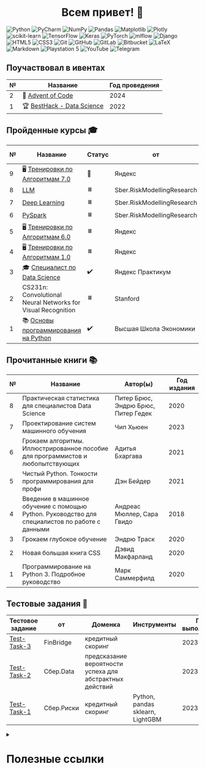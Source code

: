 <h1 align="center">Всем привет! 👋</h1>

![Python](https://img.shields.io/badge/python-3670A0?style=for-the-badge&logo=python&logoColor=ffdd54)
![PyCharm](https://img.shields.io/badge/pycharm-143?style=for-the-badge&logo=pycharm&logoColor=black&color=black&labelColor=green)
![NumPy](https://img.shields.io/badge/numpy-%23013243.svg?style=for-the-badge&logo=numpy&logoColor=white)
![Pandas](https://img.shields.io/badge/pandas-%23150458.svg?style=for-the-badge&logo=pandas&logoColor=white)
![Matplotlib](https://img.shields.io/badge/Matplotlib-%23ffffff.svg?style=for-the-badge&logo=Matplotlib&logoColor=black)
![Plotly](https://img.shields.io/badge/Plotly-%233F4F75.svg?style=for-the-badge&logo=plotly&logoColor=white)
![scikit-learn](https://img.shields.io/badge/scikit--learn-%23F7931E.svg?style=for-the-badge&logo=scikit-learn&logoColor=white)
![TensorFlow](https://img.shields.io/badge/TensorFlow-%23FF6F00.svg?style=for-the-badge&logo=TensorFlow&logoColor=white)
![Keras](https://img.shields.io/badge/Keras-%23D00000.svg?style=for-the-badge&logo=Keras&logoColor=white)
![PyTorch](https://img.shields.io/badge/PyTorch-%23EE4C2C.svg?style=for-the-badge&logo=PyTorch&logoColor=white)
![mlflow](https://img.shields.io/badge/mlflow-%23d9ead3.svg?style=for-the-badge&logo=numpy&logoColor=blue)
![Django](https://img.shields.io/badge/django-%23092E20.svg?style=for-the-badge&logo=django&logoColor=white)
![HTML5](https://img.shields.io/badge/html5-%23E34F26.svg?style=for-the-badge&logo=html5&logoColor=white)
![CSS3](https://img.shields.io/badge/css3-%231572B6.svg?style=for-the-badge&logo=css3&logoColor=white)
![Git](https://img.shields.io/badge/git-%23F05033.svg?style=for-the-badge&logo=git&logoColor=white)
![GitHub](https://img.shields.io/badge/github-%23121011.svg?style=for-the-badge&logo=github&logoColor=white)
![GitLab](https://img.shields.io/badge/gitlab-%23181717.svg?style=for-the-badge&logo=gitlab&logoColor=white)
![Bitbucket](https://img.shields.io/badge/bitbucket-%230047B3.svg?style=for-the-badge&logo=bitbucket&logoColor=white)
![LaTeX](https://img.shields.io/badge/latex-%23008080.svg?style=for-the-badge&logo=latex&logoColor=white)
![Markdown](https://img.shields.io/badge/markdown-%23000000.svg?style=for-the-badge&logo=markdown&logoColor=white)
![Playstation 5](https://img.shields.io/badge/Playstation%205-003791?style=for-the-badge&logo=playstation-5&logoColor=white)
![YouTube](https://img.shields.io/badge/YouTube-%23FF0000.svg?style=for-the-badge&logo=YouTube&logoColor=white)
![Telegram](https://img.shields.io/badge/Telegram-2CA5E0?style=for-the-badge&logo=telegram&logoColor=white)


## Поучаствовал в ивентах
| № | Название                                                                                | Год проведения |
|---|-----------------------------------------------------------------------------------------|----------------|
| 2 | 🎄 [Advent of Code](https://github.com/mikhailmartin/AdventOfCode2024)                  | 2024           |
| 1 | 🏆 [BestHack - Data Science](https://github.com/mikhailmartin/BestHack2022-DataScience) | 2022           |


## Пройденные курсы 🎓
| № | Название                                                                                                       | Статус | от                         | Год прохождения |
|---|----------------------------------------------------------------------------------------------------------------|--------|----------------------------|-----------------|
| 9 | 🖥 [Тренировки по Алгоритмам 7.0](https://github.com/mikhailmartin/Yandex-AlgorithmTraining7.0)                | 🔄     | Яндекс                     |                 |
| 8 | [LLM](https://github.com/mikhailmartin/RiskModellingResearch-LLM)                                              | ⏸️     | Sber.RiskModellingResearch |                 |
| 7 | [Deep Learning](https://github.com/mikhailmartin/RiskModellingResearch-DeepLearning)                           | ⏸️     | Sber.RiskModellingResearch |                 |
| 6 | [PySpark](https://github.com/mikhailmartin/RiskModellingResearch-PySpark)                                      | ⏸️     | Sber.RiskModellingResearch |                 |
| 5 | 🖥 [Тренировки по Алгоритмам 6.0](https://github.com/mikhailmartin/Yandex-AlgorithmTraining6.0)                | ⏸️     | Яндекс                     |                 |
| 4 | 🖥 [Тренировки по Алгоритмам 1.0](https://github.com/mikhailmartin/Yandex-AlgorithmTraining1.0)                | ⏸️     | Яндекс                     |                 |
| 3 | 🎓 [Специалист по Data Science](https://github.com/mikhailmartin/YandexPracticum)                              | ✔️     | Яндекс Практикум           | 2023            |
| 2 | CS231n: Convolutional Neural Networks for Visual Recognition                                                   | ⏸️     | Stanford                   |                 |
| 1 | 📚 [Основы программирования на Python](https://github.com/mikhailmartin/Coursera-Programming-Basics-in-Python) | ✔️     | Высшая Школа Экономики     | 2022            |


## Прочитанные книги 📚
| № | Название                                                                                        | Автор(ы)                            | Год издания |
|---|-------------------------------------------------------------------------------------------------|-------------------------------------|-------------|
| 8 | Практическая статистика для специалистов Data Science                                           | Питер Брюс, Эндрю Брюс, Питер Гедек | 2020        |
| 7 | Проектирование систем машинного обучения                                                        | Чип Хьюен                           | 2023        |
| 6 | Грокаем алгоритмы. Иллюстрированное пособие для программистов и любопытствующих                 | Адитья Бхаргава                     | 2021        |
| 5 | Чистый Python. Тонкости программирования для профи                                              | Дэн Бейдер                          | 2021        |
| 4 | Введение в машинное обучение с помощью Python. Руководство для специалистов по работе с данными | Андреас Мюллер, Сара Гвидо          | 2018        |
| 3 | Грокаем глубокое обучение                                                                       | Эндрю Траск                         | 2020        |
| 2 | Новая большая книга CSS                                                                         | Дэвид Макфарланд                    | 2020        |
| 1 | Программирование на Python 3. Подробное руководство                                             | Марк Саммерфилд                     | 2020        |


## Тестовые задания 📝
| Тестовое задание                                            | от         | Доменка                                                  | Инструменты                      | Год выполнения |
|-------------------------------------------------------------|------------|----------------------------------------------------------|----------------------------------|----------------|
| [Test-Task-3](https://github.com/mikhailmartin/Test-Task-3) | FinBridge  | кредитный скоринг                                        |                                  | 2023           |
| [Test-Task-2](https://github.com/mikhailmartin/Test-Task-2) | Сбер.Data  | предсказание вероятности успеха для абстрактных действий |                                  | 2023           |
| [Test-Task-1](https://github.com/mikhailmartin/Test-Task-1) | Сбер.Риски | кредитный скоринг                                        | Python, pandas sklearn, LightGBM | 2023           |

<details>

<summary><h1>Полезные ссылки</h1></summary>

## База
- [Учебник по машинному обучению](https://academy.yandex.ru/handbook/ml)
- [ODS](https://ods.ai/)
- [CS231n: Convolutional Neural Networks for Visual Recognition](https://cs231n.github.io/)

## Классический ML

### Линейные модели
- [Введение в GLM: что это такое и как всё становится хуже | Вебинар | karpov.courses](https://www.youtube.com/watch?v=1-ADJNE1WNc)

## Рекомендашки
- [Рекомендательные системы: проблемы и методы решения. Часть 1](https://habr.com/ru/companies/prequel/articles/567648/)
- [Рекомендательные системы: проблемы и методы решения. Часть 2](https://habr.com/ru/companies/prequel/articles/573880/)

## Кредитный скоринг
### GlowByte
- [ML и DS оттенки кредитного риск-менеджмента](https://habr.com/ru/companies/glowbyte/articles/519382/)
- [ML и DS оттенки кредитного риск-менеджмента | Компоненты](https://habr.com/ru/companies/glowbyte/articles/524150/)
- [ML и DS оттенки кредитного риск-менеджмента | EAD или деньги в дефолте](https://habr.com/ru/companies/glowbyte/articles/534610/)
- [ML и DS оттенки кредитного риск-менеджмента | LGD, или Жизнь после дефолта](https://habr.com/ru/companies/glowbyte/articles/552452/)
### Альфа-Банк
- [Нейросетевой подход к кредитному скорингу на данных кредитных историй](https://habr.com/ru/companies/alfa/articles/680346/)
- [Нейросетевой подход к моделированию карточных транзакций](https://habr.com/ru/companies/alfa/articles/551130/)
### Точка
- [Как мы строили самую большую модель кредитного скоринга в сегменте МСБ](https://habr.com/ru/companies/tochka/articles/696226/)

## Статистика
- [Как сравнивать распределения. От визуализации до статистических тестов](https://habr.com/ru/companies/skillfactory/articles/674880/)
- [Типичные распределения вероятности: шпаргалка data scientist-а](https://habr.com/ru/articles/331060/)

## Визуализация
- [50 оттенков matplotlib — The Master Plots (с полным кодом на Python)](https://habr.com/ru/articles/468295/)
- [Построение графиков в Python при помощи Matplotlib](https://python-scripts.com/matplotlib)
- [Постер «Графики, которые убеждают всех»](https://www.notion.so/6c5ae8ceb8b5411e907c93c9b5e6a44e)
- [The Python Graph Gallery](https://www.python-graph-gallery.com/)
- [The Data Visualisation Catalogue](https://datavizcatalogue.com/)
- [Подбор цветов для палитры визуализации данных](https://habr.com/ru/companies/bimeister/articles/785272/)
- [Искусство создания понятных графиков](https://habr.com/ru/companies/ruvds/articles/776672/)

## Интерпретация моделей
- [Интерпретация моделей и диагностика сдвига данных: LIME, SHAP и Shapley Flow](https://habr.com/ru/companies/ods/articles/599573/)

## Пропуски в данных
- [Обработка пропусков в данных](https://loginom.ru/blog/missing)

## Дисбаланс классов
- [Дисбаланс классов](https://alexanderdyakonov.wordpress.com/2021/05/27/imbalance/)

## Pandas
- [Подробное руководство по группировке и агрегированию с помощью pandas](https://dfedorov.spb.ru/pandas/Подробное%20руководство%20по%20группировке%20и%20агрегированию%20с%20помощью%20pandas.html)
- [Понимание функции transform в Pandas](https://dfedorov.spb.ru/pandas/Понимание%20функции%20transform%20в%20Pandas.html)
- [шпаргалка по pandas](https://github.com/pandas-dev/pandas/blob/main/doc/cheatsheet/Pandas_Cheat_Sheet.pdf)

## SQL
- [Документация PostgreSQL с полным списком оконных функций](https://postgrespro.ru/docs/postgresql/9.5/functions-window)
- [SQL Style Guide](https://www.sqlstyle.guide/ru/)

</details>
